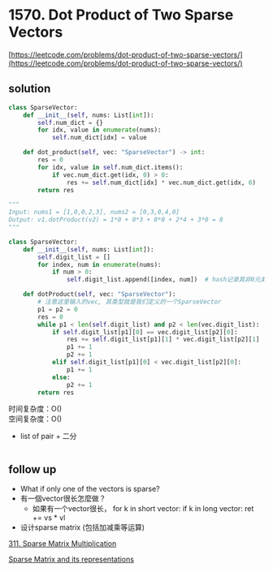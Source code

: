 # 1570. Dot Product of Two Sparse Vectors
[https://leetcode.com/problems/dot-product-of-two-sparse-vectors/](https://leetcode.com/problems/dot-product-of-two-sparse-vectors/)


## solution

```python
class SparseVector:
    def __init__(self, nums: List[int]):
        self.num_dict = {}
        for idx, value in enumerate(nums):
            self.num_dict[idx] = value

    def dot_product(self, vec: "SparseVector") -> int:
        res = 0
        for idx, value in self.num_dict.items():
            if vec.num_dict.get(idx, 0) > 0:
                res += self.num_dict[idx] * vec.num_dict.get(idx, 0)
        return res
```

```python
"""
Input: nums1 = [1,0,0,2,3], nums2 = [0,3,0,4,0]
Output: v1.dotProduct(v2) = 1*0 + 0*3 + 0*0 + 2*4 + 3*0 = 8
"""

class SparseVector:
    def __init__(self, nums: List[int]):
        self.digit_list = []
        for index, num in enumerate(nums):
            if num > 0:
                self.digit_list.append([index, num])  # hash记录其非0元素

    def dotProduct(self, vec: "SparseVector"):
        # 注意这里输入的vec, 其类型就是我们定义的一个SparseVector
        p1 = p2 = 0
        res = 0
        while p1 < len(self.digit_list) and p2 < len(vec.digit_list):
            if self.digit_list[p1][0] == vec.digit_list[p2][0]:
                res += self.digit_list[p1][1] * vec.digit_list[p2][1]
                p1 += 1
                p2 += 1
            elif self.digit_list[p1][0] < vec.digit_list[p2][0]:
                p1 += 1
            else:
                p2 += 1
        return res
```
时间复杂度：O() <br>
空间复杂度：O()


- list of pair + 二分
```python

```


## follow up

- What if only one of the vectors is sparse?
- 有一個vector很长怎麼做？
  - 如果有一个vector很长， for k in short vector: if k in long vector: ret += vs * vl
- 设计sparse matrix (包括加减乘等运算)

[311. Sparse Matrix Multiplication](../16_math/311.%20Sparse%20Matrix%20Multiplication.md)

[Sparse Matrix and its representations](https://www.geeksforgeeks.org/sparse-matrix-representation/)
